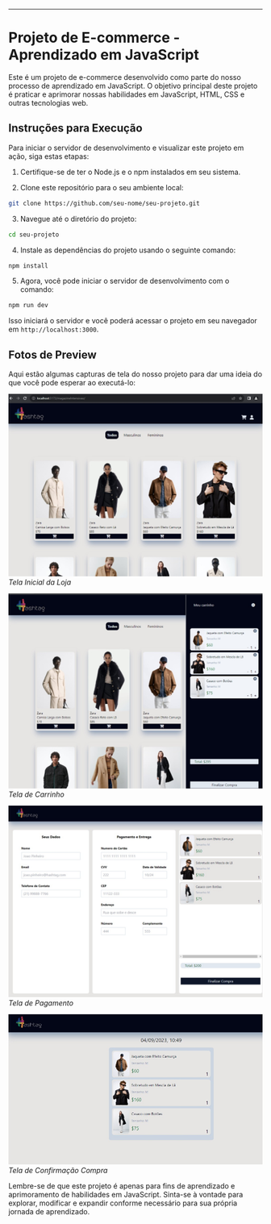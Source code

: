 ---
# Projeto de E-commerce - Aprendizado em JavaScript

Este é um projeto de e-commerce desenvolvido como parte do nosso processo de aprendizado em JavaScript. O objetivo principal deste projeto é praticar e aprimorar nossas habilidades em JavaScript, HTML, CSS e outras tecnologias web.

## Instruções para Execução

Para iniciar o servidor de desenvolvimento e visualizar este projeto em ação, siga estas etapas:

1. Certifique-se de ter o Node.js e o npm instalados em seu sistema.

2. Clone este repositório para o seu ambiente local:

```bash
git clone https://github.com/seu-nome/seu-projeto.git
```

3. Navegue até o diretório do projeto:

```bash
cd seu-projeto
```

4. Instale as dependências do projeto usando o seguinte comando:

```bash
npm install
```

5. Agora, você pode iniciar o servidor de desenvolvimento com o comando:

```bash
npm run dev
```

Isso iniciará o servidor e você poderá acessar o projeto em seu navegador em `http://localhost:3000`.

## Fotos de Preview

Aqui estão algumas capturas de tela do nosso projeto para dar uma ideia do que você pode esperar ao executá-lo:

![Captura de Tela 1](/Imgpreview/Loja.jpeg)
*Tela Inicial da Loja*

![Captura de Tela 2](/Imgpreview/Carrinho.jpeg)
*Tela de Carrinho*

![Captura de Tela 3](/Imgpreview/Pagamento.jpeg)
*Tela de Pagamento*

![Captura de Tela 4](/Imgpreview/Confirmação.jpeg)
*Tela de Confirmação Compra*

Lembre-se de que este projeto é apenas para fins de aprendizado e aprimoramento de habilidades em JavaScript. Sinta-se à vontade para explorar, modificar e expandir conforme necessário para sua própria jornada de aprendizado.